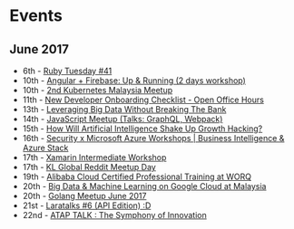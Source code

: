 # Events

## June 2017

+ 6th - [Ruby Tuesday #41](https://www.facebook.com/events/1290349431072502)
+ 10th - [Angular + Firebase: Up & Running (2 days workshop)](https://www.facebook.com/events/692675487579521/)
+ 10th - [2nd Kubernetes Malaysia Meetup](https://www.meetup.com/Malaysia-Kubernetes-Meetup/events/240573917/)
+ 11th - [New Developer Onboarding Checklist - Open Office Hours](https://www.facebook.com/events/801291223382839/)
+ 13th - [Leveraging Big Data Without Breaking The Bank](https://www.facebook.com/events/208084136368642/)
+ 14th - [JavaScript Meetup (Talks: GraphQL, Webpack)](https://www.facebook.com/events/711911042343990/)
+ 15th - [How Will Artificial Intelligence Shake Up Growth Hacking?](https://www.facebook.com/events/1685397001762027/)
+ 16th - [Security x Microsoft Azure Workshops | Business Intelligence & Azure Stack](https://www.eventbrite.com/e/security-x-microsoft-azure-workshops-business-intelligence-azure-stack-tickets-34100740232)
+ 17th - [Xamarin Intermediate Workshop](https://www.meetup.com/Malaysia-Mobile-NET-Developers-Group/events/240106356/)
+ 17th - [KL Global Reddit Meetup Day](https://www.facebook.com/events/636335076574956/)
+ 19th - [Alibaba Cloud Certified Professional Training at WORQ](http://alibabacloudprofessional.peatix.com/)
+ 20th - [Big Data & Machine Learning on Google Cloud at Malaysia](https://www.facebook.com/events/1716983011928075/)
+ 20th - [Golang Meetup June 2017](https://www.facebook.com/events/225944401244844/)
+ 21st - [Laratalks #6 (API Edition) :D](https://www.facebook.com/events/1334957796595067/)
+ 22nd - [ATAP TALK : The Symphony of Innovation](http://ataptalk01.peatix.com/)